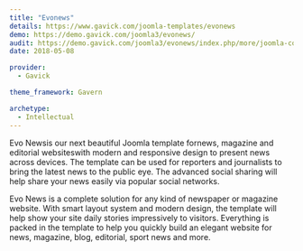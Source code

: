 ```yaml
---
title: "Evonews"
details: https://www.gavick.com/joomla-templates/evonews
demo: https://demo.gavick.com/joomla3/evonews/
audit: https://demo.gavick.com/joomla3/evonews/index.php/more/joomla-content/category-blog
date: 2018-05-08

provider:
  - Gavick

theme_framework: Gavern

archetype:
  - Intellectual
---
```


Evo Newsis our next beautiful Joomla template fornews, magazine and editorial websiteswith modern and responsive design to present news across devices. The template can be used for reporters and journalists to bring the latest news to the public eye. The advanced social sharing will help share your news easily via popular social networks.

Evo News is a complete solution for any kind of newspaper or magazine website. With smart layout system and modern design, the template will help show your site daily stories impressively to visitors. Everything is packed in the template to help you quickly build an elegant website for news, magazine, blog, editorial, sport news and more.
